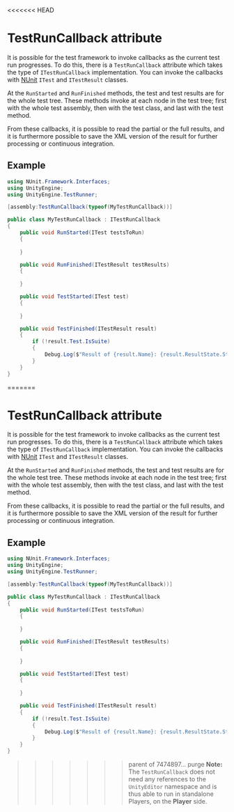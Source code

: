 <<<<<<< HEAD
# TestRunCallback attribute

It is possible for the test framework to invoke callbacks as the current test run progresses. To do this, there is a `TestRunCallback` attribute which takes the type of `ITestRunCallback` implementation. You can invoke the callbacks with [NUnit](http://www.nunit.org/) `ITest` and `ITestResult` classes. 

At the `RunStarted` and `RunFinished` methods, the test and test results are for the whole test tree. These methods invoke at each node in the test tree; first with the whole test assembly, then with the test class, and last with the test method.

From these callbacks, it is possible to read the partial or the full results, and it is furthermore possible to save the XML version of the result for further processing or continuous integration.

## Example

```C#
using NUnit.Framework.Interfaces;
using UnityEngine;
using UnityEngine.TestRunner;

[assembly:TestRunCallback(typeof(MyTestRunCallback))]

public class MyTestRunCallback : ITestRunCallback
{
    public void RunStarted(ITest testsToRun)
    {
        
    }

    public void RunFinished(ITestResult testResults)
    {
        
    }

    public void TestStarted(ITest test)
    {
        
    }

    public void TestFinished(ITestResult result)
    {
        if (!result.Test.IsSuite)
        {
            Debug.Log($"Result of {result.Name}: {result.ResultState.Status}");
        }
    }
}

```

=======
# TestRunCallback attribute

It is possible for the test framework to invoke callbacks as the current test run progresses. To do this, there is a `TestRunCallback` attribute which takes the type of `ITestRunCallback` implementation. You can invoke the callbacks with [NUnit](http://www.nunit.org/) `ITest` and `ITestResult` classes. 

At the `RunStarted` and `RunFinished` methods, the test and test results are for the whole test tree. These methods invoke at each node in the test tree; first with the whole test assembly, then with the test class, and last with the test method.

From these callbacks, it is possible to read the partial or the full results, and it is furthermore possible to save the XML version of the result for further processing or continuous integration.

## Example

```C#
using NUnit.Framework.Interfaces;
using UnityEngine;
using UnityEngine.TestRunner;

[assembly:TestRunCallback(typeof(MyTestRunCallback))]

public class MyTestRunCallback : ITestRunCallback
{
    public void RunStarted(ITest testsToRun)
    {
        
    }

    public void RunFinished(ITestResult testResults)
    {
        
    }

    public void TestStarted(ITest test)
    {
        
    }

    public void TestFinished(ITestResult result)
    {
        if (!result.Test.IsSuite)
        {
            Debug.Log($"Result of {result.Name}: {result.ResultState.Status}");
        }
    }
}

```

>>>>>>> parent of 7474897... purge
> **Note:** The `TestRunCallback` does not need any references to the `UnityEditor` namespace and is thus able to run in standalone Players, on the **Player** side.